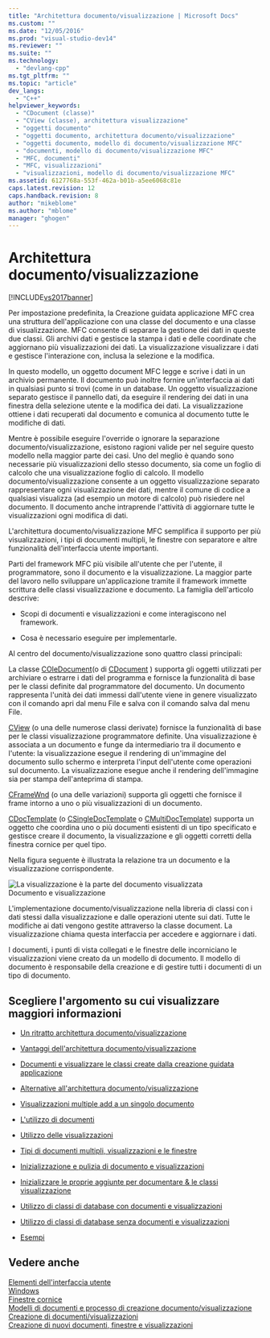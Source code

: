 ```yaml
---
title: "Architettura documento/visualizzazione | Microsoft Docs"
ms.custom: ""
ms.date: "12/05/2016"
ms.prod: "visual-studio-dev14"
ms.reviewer: ""
ms.suite: ""
ms.technology: 
  - "devlang-cpp"
ms.tgt_pltfrm: ""
ms.topic: "article"
dev_langs: 
  - "C++"
helpviewer_keywords: 
  - "CDocument (classe)"
  - "CView (classe), architettura visualizzazione"
  - "oggetti documento"
  - "oggetti documento, architettura documento/visualizzazione"
  - "oggetti documento, modello di documento/visualizzazione MFC"
  - "documenti, modello di documento/visualizzazione MFC"
  - "MFC, documenti"
  - "MFC, visualizzazioni"
  - "visualizzazioni, modello di documento/visualizzazione MFC"
ms.assetid: 6127768a-553f-462a-b01b-a5ee6068c81e
caps.latest.revision: 12
caps.handback.revision: 8
author: "mikeblome"
ms.author: "mblome"
manager: "ghogen"
---
```

# Architettura documento/visualizzazione
[!INCLUDE[vs2017banner](../assembler/inline/includes/vs2017banner.md)]

Per impostazione predefinita, la Creazione guidata applicazione MFC crea una struttura dell'applicazione con una classe del documento e una classe di visualizzazione.  MFC consente di separare la gestione dei dati in queste due classi.  Gli archivi dati e gestisce la stampa i dati e delle coordinate che aggiornano più visualizzazioni dei dati.  La visualizzazione visualizzare i dati e gestisce l'interazione con, inclusa la selezione e la modifica.  
  
 In questo modello, un oggetto document MFC legge e scrive i dati in un archivio permanente.  Il documento può inoltre fornire un'interfaccia ai dati in qualsiasi punto si trovi \(come in un database.  Un oggetto visualizzazione separato gestisce il pannello dati, da eseguire il rendering dei dati in una finestra della selezione utente e la modifica dei dati.  La visualizzazione ottiene i dati recuperati dal documento e comunica al documento tutte le modifiche di dati.  
  
 Mentre è possibile eseguire l'override o ignorare la separazione documento\/visualizzazione, esistono ragioni valide per nel seguire questo modello nella maggior parte dei casi.  Uno del meglio è quando sono necessarie più visualizzazioni dello stesso documento, sia come un foglio di calcolo che una visualizzazione foglio di calcolo.  Il modello documento\/visualizzazione consente a un oggetto visualizzazione separato rappresentare ogni visualizzazione dei dati, mentre il comune di codice a qualsiasi visualizza \(ad esempio un motore di calcolo\) può risiedere nel documento.  Il documento anche intraprende l'attività di aggiornare tutte le visualizzazioni ogni modifica di dati.  
  
 L'architettura documento\/visualizzazione MFC semplifica il supporto per più visualizzazioni, i tipi di documenti multipli, le finestre con separatore e altre funzionalità dell'interfaccia utente importanti.  
  
 Parti del framework MFC più visibile all'utente che per l'utente, il programmatore, sono il documento e la visualizzazione.  La maggior parte del lavoro nello sviluppare un'applicazione tramite il framework immette scrittura delle classi visualizzazione e documento.  La famiglia dell'articolo descrive:  
  
-   Scopi di documenti e visualizzazioni e come interagiscono nel framework.  
  
-   Cosa è necessario eseguire per implementarle.  
  
 Al centro del documento\/visualizzazione sono quattro classi principali:  
  
 La classe [COleDocument](../mfc/reference/coledocument-class.md)\(o di [CDocument](../mfc/reference/cdocument-class.md) \) supporta gli oggetti utilizzati per archiviare o estrarre i dati del programma e fornisce la funzionalità di base per le classi definite dal programmatore del documento.  Un documento rappresenta l'unità dei dati immessi dall'utente viene in genere visualizzato con il comando apri dal menu File e salva con il comando salva dal menu File.  
  
 [CView](../mfc/reference/cview-class.md) \(o una delle numerose classi derivate\) fornisce la funzionalità di base per le classi visualizzazione programmatore definite.  Una visualizzazione è associata a un documento e funge da intermediario tra il documento e l'utente: la visualizzazione esegue il rendering di un'immagine del documento sullo schermo e interpreta l'input dell'utente come operazioni sul documento.  La visualizzazione esegue anche il rendering dell'immagine sia per stampa dell'anteprima di stampa.  
  
 [CFrameWnd](../mfc/reference/cframewnd-class.md) \(o una delle variazioni\) supporta gli oggetti che fornisce il frame intorno a uno o più visualizzazioni di un documento.  
  
 [CDocTemplate](../mfc/reference/cdoctemplate-class.md) \(o [CSingleDocTemplate](../mfc/reference/csingledoctemplate-class.md) o [CMultiDocTemplate](../mfc/reference/cmultidoctemplate-class.md)\) supporta un oggetto che coordina uno o più documenti esistenti di un tipo specificato e gestisce creare il documento, la visualizzazione e gli oggetti corretti della finestra cornice per quel tipo.  
  
 Nella figura seguente è illustrata la relazione tra un documento e la visualizzazione corrispondente.  
  
 ![La visualizzazione è la parte del documento visualizzata](../mfc/media/vc379n1.png "vc379N1")  
Documento e visualizzazione  
  
 L'implementazione documento\/visualizzazione nella libreria di classi con i dati stessi dalla visualizzazione e dalle operazioni utente sui dati.  Tutte le modifiche ai dati vengono gestite attraverso la classe document.  La visualizzazione chiama questa interfaccia per accedere e aggiornare i dati.  
  
 I documenti, i punti di vista collegati e le finestre delle incorniciano le visualizzazioni viene creato da un modello di documento.  Il modello di documento è responsabile della creazione e di gestire tutti i documenti di un tipo di documento.  
  
## Scegliere l'argomento su cui visualizzare maggiori informazioni  
  
-   [Un ritratto architettura documento\/visualizzazione](../mfc/a-portrait-of-the-document-view-architecture.md)  
  
-   [Vantaggi dell'architettura documento\/visualizzazione](../mfc/advantages-of-the-document-view-architecture.md)  
  
-   [Documenti e visualizzare le classi create dalla creazione guidata applicazione](../mfc/document-and-view-classes-created-by-the-mfc-application-wizard.md)  
  
-   [Alternative all'architettura documento\/visualizzazione](../mfc/alternatives-to-the-document-view-architecture.md)  
  
-   [Visualizzazioni multiple add a un singolo documento](../mfc/adding-multiple-views-to-a-single-document.md)  
  
-   [L'utilizzo di documenti](../mfc/using-documents.md)  
  
-   [Utilizzo delle visualizzazioni](../mfc/using-views.md)  
  
-   [Tipi di documenti multipli, visualizzazioni e le finestre](../mfc/multiple-document-types-views-and-frame-windows.md)  
  
-   [Inizializzazione e pulizia di documento e visualizzazioni](../mfc/initializing-and-cleaning-up-documents-and-views.md)  
  
-   [Inizializzare le proprie aggiunte per documentare & le classi visualizzazione](../mfc/creating-new-documents-windows-and-views.md)  
  
-   [Utilizzo di classi di database con documenti e visualizzazioni](../data/mfc-using-database-classes-with-documents-and-views.md)  
  
-   [Utilizzo di classi di database senza documenti e visualizzazioni](../data/mfc-using-database-classes-without-documents-and-views.md)  
  
-   [Esempi](../top/visual-cpp-samples.md)  
  
## Vedere anche  
 [Elementi dell'interfaccia utente](../mfc/user-interface-elements-mfc.md)   
 [Windows](../mfc/windows.md)   
 [Finestre cornice](../mfc/frame-windows.md)   
 [Modelli di documenti e processo di creazione documento\/visualizzazione](../mfc/document-templates-and-the-document-view-creation-process.md)   
 [Creazione di documenti\/visualizzazioni](../mfc/document-view-creation.md)   
 [Creazione di nuovi documenti, finestre e visualizzazioni](../mfc/creating-new-documents-windows-and-views.md)